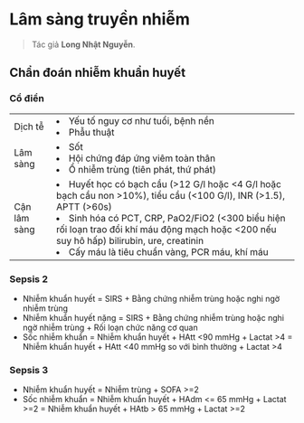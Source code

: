 # Lâm sàng truyền nhiễm

> Tác giả **Long Nhật Nguyễn**.

## Chẩn đoán nhiễm khuẩn huyết
### Cổ điển
|||
|---|---|
|Dịch tễ|<li>Yếu tố nguy cơ như tuổi, bệnh nền</li><li>Phẫu thuật</li>|
|Lâm sàng|<li>Sốt</li><li>Hội chứng đáp ứng viêm toàn thân</li><li>Ổ nhiễm trùng (tiên phát, thứ phát)</li>|
|Cận lâm sàng|<li>Huyết học có bạch cầu (>12 G/l hoặc <4 G/l hoặc bạch cầu non >10%), tiểu cầu (<100 G/l), INR (>1.5), APTT (>60s)</li><li>Sinh hóa có PCT, CRP, PaO2/FiO2 (<300 biểu hiện rối loạn trao đổi khí máu động mạch hoặc <200 nếu suy hô hấp) bilirubin, ure, creatinin</li><li>Cấy máu là tiêu chuẩn vàng, PCR máu, khí máu</li>|

### Sepsis 2
- Nhiễm khuẩn huyết = SIRS + Bằng chứng nhiễm trùng hoặc nghi ngờ nhiễm trùng
- Nhiễm khuẩn huyết nặng = SIRS + Bằng chứng nhiễm trùng hoặc nghi ngờ nhiễm trùng + Rối loạn chức năng cơ quan
- Sốc nhiễm khuẩn = Nhiễm khuẩn huyết + HAtt <90 mmHg + Lactat >4 = Nhiễm khuẩn huyết + HAtt <40 mmHg so với bình thường + Lactat >4

### Sepsis 3
- Nhiễm khuẩn huyết = Nhiễm trùng + SOFA >=2
- Sốc nhiễm khuẩn = Nhiễm khuẩn huyết + HAdm <= 65 mmHg + Lactat >=2 = Nhiễm khuẩn huyết + HAtb > 65 mmHg + Lactat >=2